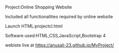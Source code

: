 Project:Online Shopping Website

Included all functionalities required by online website

Launch HTML:projectcl.html

Software used:HTML,CSS,JavaScript,Bootstrap 4

webiste live at  https://anusali-23.github.io/MyProject/
